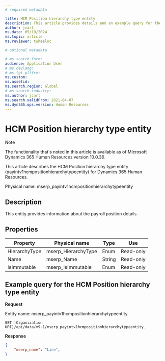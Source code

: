 ```yaml
---
# required metadata

title: HCM Position hierarchy type entity
description: This article provides details and an example query for the HCM Position hierarchy type table entity in Microsoft Dynamics 365 Human Resources.
author: jcart
ms.date: 05/10/2024
ms.topic: article
ms.reviewer: twheeloc

# optional metadata

# ms.search.form: 
audience: Application User
# ms.devlang: 
# ms.tgt_pltfrm: 
ms.custom: 
ms.assetid: 
ms.search.region: Global
# ms.search.industry: 
ms.author: jcart
ms.search.validFrom: 2021-04-07
ms.dyn365.ops.version: Human Resources
---
```


# HCM Position hierarchy type entity

> [!NOTE]
> The functionality that's noted in this article is available as of Microsoft Dynamics 365 Human Resources version 10.0.39.

This article describes the HCM Position hierarchy type entity (payintv1hcmpositionhierarchytypeentity) for Dynamics 365 Human Resources.

Physical name: mserp_payintv1hcmpositionhierarchytypeentity

## Description

This entity provides information about the payroll position details.

## Properties

| Property | Physical name | Type | Use |
|---|---|---|---|
| HierarchyType | mserp_HierarchyType | Enum | Read-only |
| Name | mserp_Name | String | Read-only |
| IsImmutable | mserp_IsImmutable | Enum | Read-only |

## Example query for the HCM Position hierarchy type entity

**Request**

Entity name: mserp_payintv1hcmpositionhierarchytypeentity

```HTTP
GET [Organization URI]/api/data/v9.1/mserp_payintv1hcmpositionhierarchytypeentity_
```

**Response**

```JSON
{  
    "mserp_name": "Line",  
}
```
